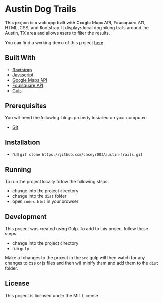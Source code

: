 # Austin Dog Trails

This project is a web app built with Google Maps API, Foursquare API, HTML, CSS,
and Bootstrap. It displays local dog hiking trails around the Austin, TX area
and allows users to filter the results.

You can find a working demo of this project [here](https://caseyr003.github.io/austin)

## Built With

* [Bootstrap](http://getbootstrap.com/)
* [Javascript](https://www.javascript.com/)
* [Google Maps API](https://developers.google.com/maps/)
* [Foursquare API](https://developer.foursquare.com/)
* [Gulp](http://gulpjs.com/)

## Prerequisites

You will need the following things properly installed on your computer:

* [Git](http://git-scm.com/)

## Installation

* run `git clone https://github.com/caseyr003/austin-trails.git`

## Running

To run the project locally follow the following steps:

* change into the project directory
* change into the `dist` folder
* open `index.html` in your browser

## Development

This project was created using Gulp. To add to this project follow these steps:

* change into the project directory
* run `gulp`

Make all changes to the project in the `src` gulp will then watch for any changes
to css or js files and then will minify them and add them to the `dist` folder.

## License

This project is licensed under the MIT License
